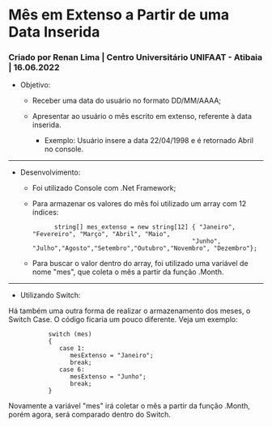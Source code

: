 # Mês em Extenso a Partir de uma Data Inserida

### Criado por Renan Lima | Centro Universitário UNIFAAT - Atibaia | 16.06.2022


- Objetivo:

  - Receber uma data do usuário no formato DD/MM/AAAA;
  - Apresentar ao usuário o mês escrito em extenso, referente à data inserida.
    
    - Exemplo: Usuário insere a data 22/04/1998 e é retornado Abril no console.
                   
------------------------------------------------------------------------------------------------------ 

- Desenvolvimento: 

  - Foi utilizado Console com .Net Framework;
  - Para armazenar os valores do mês foi utilizado um array com 12 índices:
  
              string[] mes_extenso = new string[12] { "Janeiro", "Fevereiro", "Março", "Abril", "Maio",
                                                    "Junho", "Julho","Agosto","Setembro","Outubro","Novembro", "Dezembro"};
                                                    
  - Para buscar o valor dentro do array, foi utilizado uma variável de nome "mes", que coleta o mês a partir da função .Month.

------------------------------------------------------------------------------------------------------ 

- Utilizando Switch:

Há também uma outra forma de realizar o armazenamento dos meses, o Switch Case.
O código ficaria um pouco diferente. Veja um exemplo:

               switch (mes)
               {
                  case 1:
                     mesExtenso = "Janeiro";
                     break;
                  case 6:
                     mesExtenso = "Junho";
                     break;
               }
               
               
Novamente a variável "mes" irá coletar o mês a partir da função .Month, porém agora, será comparado dentro do Switch.              
                    
                    
                    

